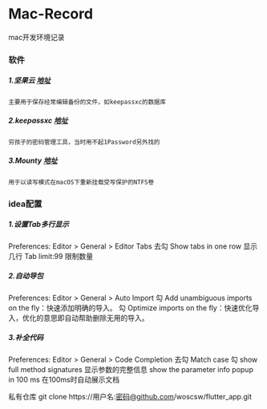 # Mac-Record
mac开发环境记录

### 软件
##### 1.坚果云 [地址](https://www.jianguoyun.com/s/downloads)
	主要用于保存经常编辑备份的文件，如keepassxc的数据库
##### 2.keepassxc [地址](https://github.com/keepassxreboot/keepassxc)
	穷孩子的密码管理工具，当时用不起1Password另外找的
##### 3.Mounty [地址](https://mounty.app/)
	用于以读写模式在macOS下重新挂载受写保护的NTFS卷
### idea配置
##### 1.设置Tab多行显示
 Preferences: Editor > General > Editor Tabs 
 去勾 Show tabs in one row  显示几行
 Tab limit:99 限制数量
##### 2.自动导包
 Preferences: Editor > General > Auto Import 
 勾 Add unambiguous imports on the fly：快速添加明确的导入。
 勾 Optimize imports on the fly：快速优化导入，优化的意思即自动帮助删除无用的导入。
##### 3.补全代码
 Preferences: Editor > General > Code Completion
 去勾 Match case 
 勾 show full method signatures 显示参数的完整信息
 show the parameter info popup in 100 ms 在100ms时自动展示文档

私有仓库 git clone https://用户名:密码@github.com/woscsw/flutter_app.git
